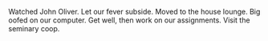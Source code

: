 Watched John Oliver. Let our fever subside. Moved to the house lounge. Big oofed on our computer. Get well, then work on our assignments. Visit the seminary coop.
